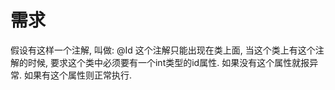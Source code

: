 # 需求
  假设有这样一个注解, 叫做: @Id
  这个注解只能出现在类上面, 
  当这个类上有这个注解的时候, 要求这个类中必须要有一个int类型的id属性.
  如果没有这个属性就报异常. 如果有这个属性则正常执行.